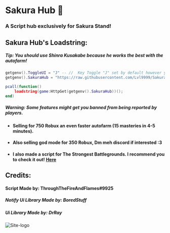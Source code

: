 # Sakura Hub 🌸
### A Script hub exclusively for Sakura Stand!

## Sakura Hub's Loadstring:
##### Tip: You should use Shinra Kusakabe because he works the best with the autofarm!
```lua
getgenv().ToggleUI = "J" -- //  Key Toggle "J" set by default however you can change it.
getgenv().SakuraHub = "https://raw.githubusercontent.com/Lvl9999/SakuraStand/main/SakuraHub";

pcall(function()
    loadstring(game:HttpGet(getgenv().SakuraHub))();
end)
```
##### Warning: Some features might get you banned from being reported by players.

- #### Selling for 750 Robux an even faster autofarm (15 masteries in 4-5 minutes).
- #### Also selling god mode for 350 Robux, Dm meh discord if interested :3

- #### I also made a script for The Strongest Battlegrounds. I recommend you to check it out! [Here](https://github.com/Lvl9999/TheStrongestBattlegrounds)

## Credits:

#### Script Made by: ThroughTheFireAndFlames#9925
##### Notify Ui Library Made by: BoredStuff
##### Ui Library Made by: DrRay

![Site-logo](https://github.com/Lvl9999/SakuraStand/assets/123672448/97440fc2-f895-439f-9e47-97ca48bdfa3b)
